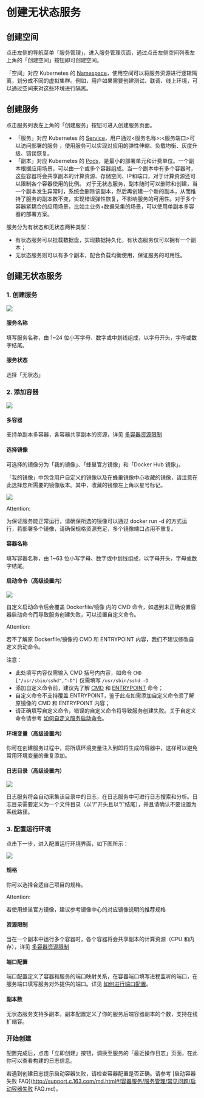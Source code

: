 # 创建无状态服务

## 创建空间

点击左侧的导航菜单「服务管理」，进入服务管理页面，通过点击左侧空间列表左上角的「创建空间」按钮即可创建空间。

「空间」对应 Kubernetes 的 [Namespace](http://kubernetes.io/docs/user-guide/namespaces/)，使用空间可以将服务资源进行逻辑隔离，划分成不同的虚拟集群。例如，用户如果需要创建测试、联调、线上环境，可以通过空间来对这些环境进行隔离。


## 创建服务

点击服务列表左上角的「创建服务」按钮可进入创建服务页面。

* 「服务」对应 Kubernetes 的 [Service](http://kubernetes.io/docs/user-guide/services/)，用户通过<服务名称>:<服务端口>可以访问部署的服务 ，使用服务可以实现对应用的弹性伸缩、负载均衡、灰度升级、错误恢复。
* 「副本」对应 Kubernetes 的 [Pods](http://kubernetes.io/docs/user-guide/pods/)，是最小的部署单元和计费单位。一个副本根据应用场景，可以由一个或多个容器组成。当一个副本中有多个容器时，这些容器将会共享副本的计算资源、存储空间、IP和端口，对于计算资源还可以限制各个容器使用的比例。 对于无状态服务，副本随时可以删除和创建，当一个副本发生异常时，系统会删除该副本，然后再创建一个新的副本，从而维持了服务的副本数不变，实现错误弹性恢复，不影响服务的可用性。对于多个容器紧耦合的应用场景，比如主业务+数据采集的场景，可以使用单副本多容器的部署方案。

服务分为有状态和无状态两种类型：

* 有状态服务可以挂载数据盘，实现数据持久化，有状态服务仅可以拥有一个副本；
* 无状态服务则可以有多个副本，配合负载均衡使用，保证服务的可用性。

## 创建无状态服务

### 1. 创建服务
![](../image/创建服务-创建无状态服务-创建服务.png)

#### 服务名称
填写服务名称，由 1~24 位小写字母、数字或中划线组成，以字母开头，字母或数字结尾。

#### 服务状态
选择「无状态」

### 2. 添加容器
![](../image/创建服务-创建无状态服务-添加多容器.png)

#### 多容器

支持单副本多容器，各容器共享副本的资源，详见 [多容器资源限制](http://127.0.0.1:8080/md.html#!容器服务/服务管理/常见问题/多容器资源限制.md)

#### 选择镜像
可选择的镜像分为「我的镜像」、「蜂巢官方镜像」和「Docker Hub 镜像」。

「我的镜像」中包含用户自定义的镜像以及在蜂巢镜像中心收藏的镜像，请注意在此选择您所需要的镜像版本。其中，收藏的镜像左上角以星号标记。

![](../image/创建服务-选择镜像.png)

<span>Attention:</span><div class="alertContent">为保证服务能正常运行，请确保所选的镜像可以通过 docker run -d 的方式运行，若部署多个镜像，请确保规格资源充足，多个镜像端口占用不重复。</div>

#### 容器名称
填写容器名称，由 1~63 位小写字母、数字或中划线组成，以字母开头，字母或数字结尾。

#### 启动命令（高级设置内）
![](../image/创建服务-启动命令.png)

自定义启动命令后会覆盖 Dockerfile/镜像 内的 CMD 命令，如遇到未正确设置容器启动命令而导致服务创建失败，可以设置自定义命令。

<span>Attention:</span><div class="alertContent">若不了解原 Dockerfile/镜像的 CMD 和 ENTRYPOINT 内容，我们不建议修改自定义启动命令。</div>

注意：

* 此处填写内容仅需输入 CMD 括号内内容，如命令 `CMD ["/usr/sbin/sshd","-D"]` 仅需填写 `/usr/sbin/sshd -D`
* 添加自定义命令前，建议先了解 [CMD](https://docs.docker.com/engine/reference/builder/#cmd) 和 [ENTRYPOINT](https://docs.docker.com/engine/reference/builder/#entrypoint) 命令；
* 自定义命令不支持覆盖 ENTRYPOINT，鉴于此点如需添加自定义命令须了解原镜像的 CMD 和 ENTRYPOINT 内容；
* 请正确填写自定义命令，错误的自定义命令将导致服务创建失败。关于自定义命令请参考 [如何自定义服务启动命令](http://support.c.163.com/wiki/md.html#!容器服务/服务管理/使用指南/如何自定义服务启动命令.md)。

#### 环境变量（高级设置内）
你可在创建服务过程中，将所填环境变量注入到即将生成的容器中，这样可以避免常用环境变量的重复添加。

#### 日志目录（高级设置内） 
![](../image/创建服务-创建无状态服务-日志目录.png)

日志服务将会自动采集该目录中的日志，在日志服务中可进行日志搜索和分析。日志目录需要定义为一个文件目录（以“/”开头且以“/”结尾），并且请确认不要设置为系统路径。

### 3. 配置运行环境
点击下一步，进入配置运行环境界面，如下图所示：

![](../image/创建服务-创建无状态服务-配置运行环境.png)

#### 规格
你可以选择合适自己项目的规格。

<span>Attention:</span><div class="alertContent">若使用蜂巢官方镜像，建议参考镜像中心的对应镜像说明的推荐规格</div>

#### 资源限制
当在一个副本中运行多个容器时，各个容器将会共享副本的计算资源（CPU 和内存），详见 [多容器资源限制](http://support.c.163.com/md.html#!容器服务/服务管理/常见问题/多容器资源限制.md)

#### 端口配置
端口配置定义了容器和服务的端口映射关系，在容器端口填写进程监听的端口，在服务端口填写服务对外提供的端口。详见 [如何进行端口配置](http://support.c.163.com/wiki/md.html#!容器服务/服务管理/使用指南/如何进行端口配置.md)。

#### 副本数
无状态服务支持多副本，副本配置定义了你的服务后端容器副本的个数，支持在线扩缩容。

### 开始创建
配置完成后，点击「立即创建」按钮，调换至服务的「最近操作日志」页面，在此你可以查看构建的日志信息。

若遇到创建日志提示启动容器失败，请检查容器配置是否正确。请参考 [启动容器失败 FAQ](http://support.c.163.com/md.html#!容器服务/服务管理/常见问题/启动容器失败 FAQ.md)。